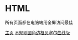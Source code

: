 # HTML

所有页面都在电脑端用全屏访问最佳

[主页](https://woyishijiazhuang.github.io/HTML/)
[不规则圆角边框贝塞尔曲线版](https://woyishijiazhuang.github.io/HTML/不规则圆角边框贝塞尔曲线版.html)
